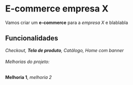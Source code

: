 # E-commerce empresa X

Vamos criar um **e-commerce** para a *empresa X* e blablabla

## Funcionalidades

_Checkout, **Tela de produto**, Catálogo, Home com banner_

###### Melhorias do projeto:

__Melhoria 1__, _melhoria 2_